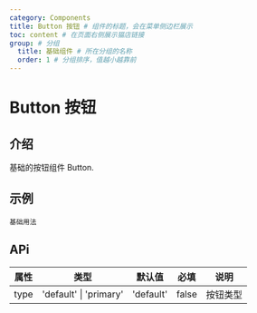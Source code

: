 ```yaml
---
category: Components
title: Button 按钮 # 组件的标题，会在菜单侧边栏展示
toc: content # 在页面右侧展示猫店链接
group: # 分组
  title: 基础组件 # 所在分组的名称
  order: 1 # 分组排序，值越小越靠前
---
```


# Button 按钮

## 介绍

基础的按钮组件 Button.

## 示例

<!-- 可以通过code加载示例代码，dumi会帮我们做解析 -->

<code src="./demo/base.tsx">基础用法</code>

## APi

<!-- 会形成api表格 -->

| 属性 | 类型                   | 默认值    | 必填  | 说明     |
| ---- | ---------------------- | --------- | ----- | -------- |
| type | 'default' \| 'primary' | 'default' | false | 按钮类型 |
